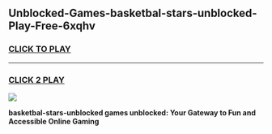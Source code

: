 
## Unblocked-Games-basketbal-stars-unblocked-Play-Free-6xqhv
<h3>
<a href="https://premium76.site?title=basketbal-stars-unblocked&ref=21A">CLICK TO PLAY</a></h3>
<hr>

<h3>
<a href="https://premium76.site?title=basketbal-stars-unblocked&ref=21A">CLICK 2 PLAY</a>
  
</h3>

<a href="https://premium76.site?title=basketbal-stars-unblocked&ref=21A"><img src="https://clearcache.store/games.png"></a>


**basketbal-stars-unblocked games unblocked: Your Gateway to Fun and Accessible Online Gaming**
